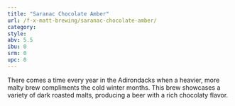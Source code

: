 ```yaml
---
title: "Saranac Chocolate Amber"
url: /f-x-matt-brewing/saranac-chocolate-amber/
category: 
style: 
abv: 5.5
ibu: 0
srm: 0
upc: 0
---
```

There comes a time every year in the Adirondacks when a heavier, more malty brew compliments the cold winter months. This brew showcases a variety of dark roasted malts, producing a beer with a rich chocolaty flavor.
